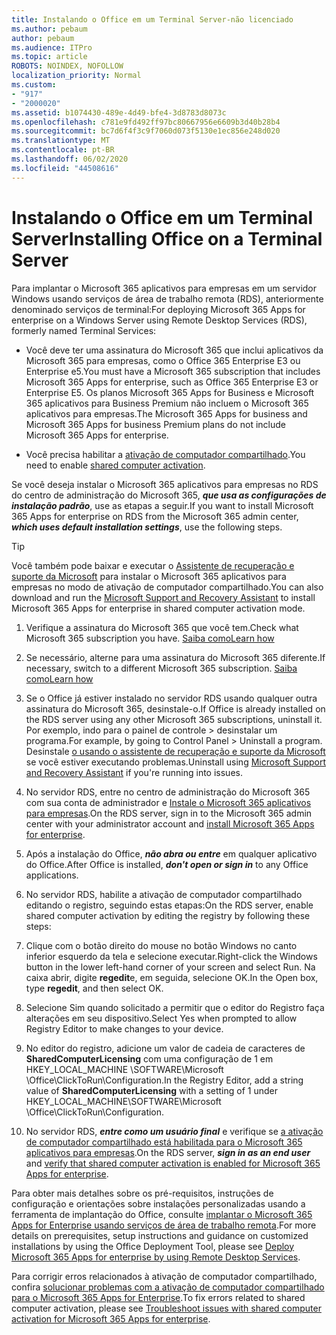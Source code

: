 ```yaml
---
title: Instalando o Office em um Terminal Server-não licenciado
ms.author: pebaum
author: pebaum
ms.audience: ITPro
ms.topic: article
ROBOTS: NOINDEX, NOFOLLOW
localization_priority: Normal
ms.custom:
- "917"
- "2000020"
ms.assetid: b1074430-489e-4d49-bfe4-3d8783d8073c
ms.openlocfilehash: c781e9fd492ff97bc80667956e6609b3d40b28b4
ms.sourcegitcommit: bc7d6f4f3c9f7060d073f5130e1ec856e248d020
ms.translationtype: MT
ms.contentlocale: pt-BR
ms.lasthandoff: 06/02/2020
ms.locfileid: "44508616"
---
```

# <a name="installing-office-on-a-terminal-server"></a><span data-ttu-id="f2495-102">Instalando o Office em um Terminal Server</span><span class="sxs-lookup"><span data-stu-id="f2495-102">Installing Office on a Terminal Server</span></span>

<span data-ttu-id="f2495-103">Para implantar o Microsoft 365 aplicativos para empresas em um servidor Windows usando serviços de área de trabalho remota (RDS), anteriormente denominado serviços de terminal:</span><span class="sxs-lookup"><span data-stu-id="f2495-103">For deploying Microsoft 365 Apps for enterprise on a Windows Server using Remote Desktop Services (RDS), formerly named Terminal Services:</span></span>
  
- <span data-ttu-id="f2495-104">Você deve ter uma assinatura do Microsoft 365 que inclui aplicativos da Microsoft 365 para empresas, como o Office 365 Enterprise E3 ou Enterprise e5.</span><span class="sxs-lookup"><span data-stu-id="f2495-104">You must have a Microsoft 365 subscription that includes Microsoft 365 Apps for enterprise, such as Office 365 Enterprise E3 or Enterprise E5.</span></span> <span data-ttu-id="f2495-105">Os planos Microsoft 365 Apps for Business e Microsoft 365 aplicativos para Business Premium não incluem o Microsoft 365 aplicativos para empresas.</span><span class="sxs-lookup"><span data-stu-id="f2495-105">The Microsoft 365 Apps for business and Microsoft 365 Apps for business Premium plans do not include Microsoft 365 Apps for enterprise.</span></span>

- <span data-ttu-id="f2495-106">Você precisa habilitar a [ativação de computador compartilhado](https://docs.microsoft.com/DeployOffice/overview-shared-computer-activation).</span><span class="sxs-lookup"><span data-stu-id="f2495-106">You need to enable [shared computer activation](https://docs.microsoft.com/DeployOffice/overview-shared-computer-activation).</span></span>

<span data-ttu-id="f2495-107">Se você deseja instalar o Microsoft 365 aplicativos para empresas no RDS do centro de administração do Microsoft 365, ***que usa as configurações de instalação padrão***, use as etapas a seguir.</span><span class="sxs-lookup"><span data-stu-id="f2495-107">If you want to install Microsoft 365 Apps for enterprise on RDS from the Microsoft 365 admin center, ***which uses default installation settings***, use the following steps.</span></span>

> [!TIP]
> <span data-ttu-id="f2495-108">Você também pode baixar e executar o [Assistente de recuperação e suporte da Microsoft](https://aka.ms/SaRA_OfficeSCA_M365Portal) para instalar o Microsoft 365 aplicativos para empresas no modo de ativação de computador compartilhado.</span><span class="sxs-lookup"><span data-stu-id="f2495-108">You can also download and run the [Microsoft Support and Recovery Assistant](https://aka.ms/SaRA_OfficeSCA_M365Portal) to install Microsoft 365 Apps for enterprise in shared computer activation mode.</span></span>
  
1. <span data-ttu-id="f2495-109">Verifique a assinatura do Microsoft 365 que você tem.</span><span class="sxs-lookup"><span data-stu-id="f2495-109">Check what Microsoft 365 subscription you have.</span></span> [<span data-ttu-id="f2495-110">Saiba como</span><span class="sxs-lookup"><span data-stu-id="f2495-110">Learn how</span></span>](https://docs.microsoft.com/microsoft-365/admin/admin-overview/what-subscription-do-i-have)

2. <span data-ttu-id="f2495-111">Se necessário, alterne para uma assinatura do Microsoft 365 diferente.</span><span class="sxs-lookup"><span data-stu-id="f2495-111">If necessary, switch to a different Microsoft 365 subscription.</span></span> [<span data-ttu-id="f2495-112">Saiba como</span><span class="sxs-lookup"><span data-stu-id="f2495-112">Learn how</span></span>](https://docs.microsoft.com/microsoft-365/commerce/subscriptions/switch-to-a-different-plan)

3. <span data-ttu-id="f2495-113">Se o Office já estiver instalado no servidor RDS usando qualquer outra assinatura do Microsoft 365, desinstale-o.</span><span class="sxs-lookup"><span data-stu-id="f2495-113">If Office is already installed on the RDS server using any other Microsoft 365 subscriptions, uninstall it.</span></span> <span data-ttu-id="f2495-114">Por exemplo, indo para o painel de controle \> desinstalar um programa.</span><span class="sxs-lookup"><span data-stu-id="f2495-114">For example, by going to Control Panel \> Uninstall a program.</span></span> <span data-ttu-id="f2495-115">Desinstale [o usando o assistente de recuperação e suporte da Microsoft](https://aka.ms/SARA-OfficeUninstall-Alchemy) se você estiver executando problemas.</span><span class="sxs-lookup"><span data-stu-id="f2495-115">Uninstall using [Microsoft Support and Recovery Assistant](https://aka.ms/SARA-OfficeUninstall-Alchemy) if you're running into issues.</span></span>

4. <span data-ttu-id="f2495-116">No servidor RDS, entre no centro de administração do Microsoft 365 com sua conta de administrador e [Instale o Microsoft 365 aplicativos para empresas](https://portal.office.com/OLS/MySoftware.aspx).</span><span class="sxs-lookup"><span data-stu-id="f2495-116">On the RDS server, sign in to the Microsoft 365 admin center with your administrator account and [install Microsoft 365 Apps for enterprise](https://portal.office.com/OLS/MySoftware.aspx).</span></span>

5. <span data-ttu-id="f2495-117">Após a instalação do Office, ***não abra ou entre*** em qualquer aplicativo do Office.</span><span class="sxs-lookup"><span data-stu-id="f2495-117">After Office is installed, ***don't open or sign in*** to any Office applications.</span></span>

6. <span data-ttu-id="f2495-118">No servidor RDS, habilite a ativação de computador compartilhado editando o registro, seguindo estas etapas:</span><span class="sxs-lookup"><span data-stu-id="f2495-118">On the RDS server, enable shared computer activation by editing the registry by following these steps:</span></span>

1. <span data-ttu-id="f2495-119">Clique com o botão direito do mouse no botão Windows no canto inferior esquerdo da tela e selecione executar.</span><span class="sxs-lookup"><span data-stu-id="f2495-119">Right-click the Windows button in the lower left-hand corner of your screen and select Run.</span></span> <span data-ttu-id="f2495-120">Na caixa abrir, digite **regedit**e, em seguida, selecione OK.</span><span class="sxs-lookup"><span data-stu-id="f2495-120">In the Open box, type **regedit**, and then select OK.</span></span>

2. <span data-ttu-id="f2495-121">Selecione Sim quando solicitado a permitir que o editor do Registro faça alterações em seu dispositivo.</span><span class="sxs-lookup"><span data-stu-id="f2495-121">Select Yes when prompted to allow Registry Editor to make changes to your device.</span></span>

3. <span data-ttu-id="f2495-122">No editor do registro, adicione um valor de cadeia de caracteres de **SharedComputerLicensing** com uma configuração de 1 em HKEY_LOCAL_MACHINE \SOFTWARE\Microsoft \Office\ClickToRun\Configuration.</span><span class="sxs-lookup"><span data-stu-id="f2495-122">In the Registry Editor, add a string value of **SharedComputerLicensing** with a setting of 1 under HKEY_LOCAL_MACHINE\SOFTWARE\Microsoft \Office\ClickToRun\Configuration.</span></span>

7. <span data-ttu-id="f2495-123">No servidor RDS, ***entre como um usuário final*** e verifique se [a ativação de computador compartilhado está habilitada para o Microsoft 365 aplicativos para empresas](https://docs.microsoft.com/DeployOffice/troubleshoot-shared-computer-activation#verify-that-activation-for-microsoft-365-apps-succeeded).</span><span class="sxs-lookup"><span data-stu-id="f2495-123">On the RDS server, ***sign in as an end user*** and [verify that shared computer activation is enabled for Microsoft 365 Apps for enterprise](https://docs.microsoft.com/DeployOffice/troubleshoot-shared-computer-activation#verify-that-activation-for-microsoft-365-apps-succeeded).</span></span>

<span data-ttu-id="f2495-124">Para obter mais detalhes sobre os pré-requisitos, instruções de configuração e orientações sobre instalações personalizadas usando a ferramenta de implantação do Office, consulte [implantar o Microsoft 365 Apps for Enterprise usando serviços de área de trabalho remota](https://docs.microsoft.com/DeployOffice/deploy-microsoft-365-apps-remote-desktop-services).</span><span class="sxs-lookup"><span data-stu-id="f2495-124">For more details on prerequisites, setup instructions and guidance on customized installations by using the Office Deployment Tool, please see [Deploy Microsoft 365 Apps for enterprise by using Remote Desktop Services](https://docs.microsoft.com/DeployOffice/deploy-microsoft-365-apps-remote-desktop-services).</span></span>
  
<span data-ttu-id="f2495-125">Para corrigir erros relacionados à ativação de computador compartilhado, confira [solucionar problemas com a ativação de computador compartilhado para o Microsoft 365 Apps for Enterprise](https://docs.microsoft.com/DeployOffice/troubleshoot-shared-computer-activation).</span><span class="sxs-lookup"><span data-stu-id="f2495-125">To fix errors related to shared computer activation, please see [Troubleshoot issues with shared computer activation for Microsoft 365 Apps for enterprise](https://docs.microsoft.com/DeployOffice/troubleshoot-shared-computer-activation).</span></span>
  